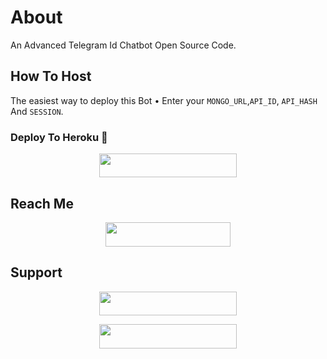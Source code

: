 # About
An Advanced Telegram Id Chatbot Open Source Code.

## How To Host
The easiest way to deploy this Bot
• Enter your ```MONGO_URL```,```API_ID```,  ```API_HASH``` And ```SESSION```.

### Deploy To Heroku 🚀
<p align="center"><a href="https://heroku.com/deploy?template=https://github.com/NeonTFB/QueenIshika"> <img src="https://img.shields.io/badge/Deploy%20To%20Heroku-blue?style=for-the-badge&logo=heroku" width="220" height="38.45"/></a></p>
 
## Reach Me
<p align="center"><a href="https://t.me/itz_me_beby"> <img src="https://img.shields.io/badge/Telegram%20Id-black?style=for-the-badge&logo=Telegram" width="200" height="38.45"/></a></p>

## Support 
<p align="center"><a href="https://t.me/the_royal_squad"> <img src="https://img.shields.io/badge/Support%20Group-black?style=for-the-badge&logo=Telegram" width="220" height="38.5"/></a></p>
<p align="center"><a href="https://t.me/uknowrohit"> <img src="https://img.shields.io/badge/Support%20Channel-black?style=for-the-badge&logo=Telegram" width="220" height="38.5"/></a></p>
